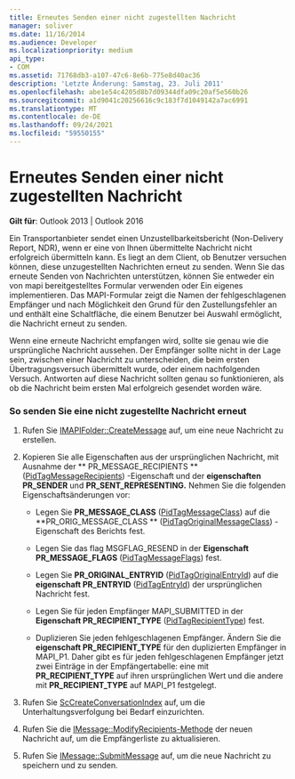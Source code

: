 ```yaml
---
title: Erneutes Senden einer nicht zugestellten Nachricht
manager: soliver
ms.date: 11/16/2014
ms.audience: Developer
ms.localizationpriority: medium
api_type:
- COM
ms.assetid: 71768db3-a107-47c6-8e6b-775e8d40ac36
description: 'Letzte Änderung: Samstag, 23. Juli 2011'
ms.openlocfilehash: abe1e54c4205d8b7d09344dfa09c20af5e560b26
ms.sourcegitcommit: a1d9041c20256616c9c183f7d1049142a7ac6991
ms.translationtype: MT
ms.contentlocale: de-DE
ms.lasthandoff: 09/24/2021
ms.locfileid: "59550155"
---
```

# <a name="resending-an-undelivered-message"></a>Erneutes Senden einer nicht zugestellten Nachricht
  
**Gilt für**: Outlook 2013 | Outlook 2016 
  
Ein Transportanbieter sendet einen Unzustellbarkeitsbericht (Non-Delivery Report, NDR), wenn er eine von Ihnen übermittelte Nachricht nicht erfolgreich übermitteln kann. Es liegt an dem Client, ob Benutzer versuchen können, diese unzugestellten Nachrichten erneut zu senden. Wenn Sie das erneute Senden von Nachrichten unterstützen, können Sie entweder ein von mapi bereitgestelltes Formular verwenden oder Ein eigenes implementieren. Das MAPI-Formular zeigt die Namen der fehlgeschlagenen Empfänger und nach Möglichkeit den Grund für den Zustellungsfehler an und enthält eine Schaltfläche, die einem Benutzer bei Auswahl ermöglicht, die Nachricht erneut zu senden.
  
Wenn eine erneute Nachricht empfangen wird, sollte sie genau wie die ursprüngliche Nachricht aussehen. Der Empfänger sollte nicht in der Lage sein, zwischen einer Nachricht zu unterscheiden, die beim ersten Übertragungsversuch übermittelt wurde, oder einem nachfolgenden Versuch. Antworten auf diese Nachricht sollten genau so funktionieren, als ob die Nachricht beim ersten Mal erfolgreich gesendet worden wäre.
  
### <a name="to-resend-an-undelivered-message"></a>So senden Sie eine nicht zugestellte Nachricht erneut
  
1. Rufen Sie [IMAPIFolder::CreateMessage](imapifolder-createmessage.md) auf, um eine neue Nachricht zu erstellen. 
    
2. Kopieren Sie alle Eigenschaften aus der ursprünglichen Nachricht, mit Ausnahme der ** PR_MESSAGE_RECIPIENTS ** ([PidTagMessageRecipients](pidtagmessagerecipients-canonical-property.md)) -Eigenschaft und der **eigenschaften PR_SENDER** und **PR_SENT_REPRESENTING.** Nehmen Sie die folgenden Eigenschaftsänderungen vor: 
    
   - Legen Sie **PR_MESSAGE_CLASS** ([PidTagMessageClass](pidtagmessageclass-canonical-property.md)) auf die **PR_ORIG_MESSAGE_CLASS ** ([PidTagOriginalMessageClass](pidtagoriginalmessageclass-canonical-property.md)) -Eigenschaft des Berichts fest.
    
   - Legen Sie das flag MSGFLAG_RESEND in der **Eigenschaft PR_MESSAGE_FLAGS** ([PidTagMessageFlags](pidtagmessageflags-canonical-property.md)) fest.
    
   - Legen Sie **PR_ORIGINAL_ENTRYID** ([PidTagOriginalEntryId](pidtagoriginalentryid-canonical-property.md)) auf die **eigenschaft PR_ENTRYID** ([PidTagEntryId](pidtagentryid-canonical-property.md)) der ursprünglichen Nachricht fest.
    
   - Legen Sie für jeden Empfänger MAPI_SUBMITTED in der **Eigenschaft PR_RECIPIENT_TYPE** ([PidTagRecipientType](pidtagrecipienttype-canonical-property.md)) fest. 
    
   - Duplizieren Sie jeden fehlgeschlagenen Empfänger. Ändern Sie die **eigenschaft PR_RECIPIENT_TYPE** für den duplizierten Empfänger in MAPI_P1. Daher gibt es für jeden fehlgeschlagenen Empfänger jetzt zwei Einträge in der Empfängertabelle: eine mit **PR_RECIPIENT_TYPE** auf ihren ursprünglichen Wert und die andere mit **PR_RECIPIENT_TYPE** auf MAPI_P1 festgelegt. 
    
3. Rufen Sie [ScCreateConversationIndex](sccreateconversationindex.md) auf, um die Unterhaltungsverfolgung bei Bedarf einzurichten. 
    
4. Rufen Sie die [IMessage::ModifyRecipients-Methode](imessage-modifyrecipients.md) der neuen Nachricht auf, um die Empfängerliste zu aktualisieren. 
    
5. Rufen Sie [IMessage::SubmitMessage](imessage-submitmessage.md) auf, um die neue Nachricht zu speichern und zu senden. 
    

